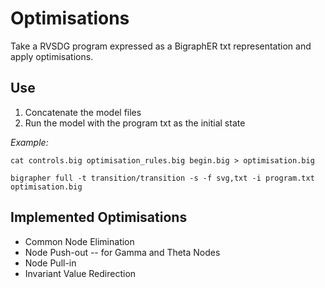 # Optimisations
Take a RVSDG program expressed as a BigraphER txt representation and apply optimisations.

## Use
1. Concatenate the model files
2. Run the model with the program txt as the initial state

*Example:*

`cat controls.big optimisation_rules.big begin.big > optimisation.big`

`bigrapher full -t transition/transition -s -f svg,txt -i program.txt optimisation.big`

## Implemented Optimisations
* Common Node Elimination
* Node Push-out -- for Gamma and Theta Nodes
* Node Pull-in
* Invariant Value Redirection
